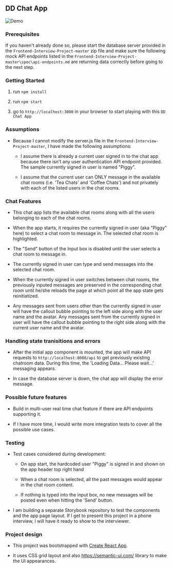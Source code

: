 ## DD Chat App

![Demo](demo/DoorDash%20Frontend%20Take%20home%20exercise%20screencast_%20Jul%2022%2C%202020%208_25%20PM_v2.gif)

### Prerequisites

If you haven't already done so, please start the database server provided in the `Frontend-Interview-Project-master` zip file and make sure the following mock API endpoints listed in the `Frontend-Interview-Project-master\spec\api-endpoints.md` are returning data correctly before going to the next step.


### Getting Started

1. run `npm install` 

2. run `npm start`

3. go to `http://localhost:3000` in your browser to start playing with this `DD Chat App`

### Assumptions

* Because I cannot modify the server.js file in the `Frontend-Interview-Project-master`, I have made the following assumptions:

  - I assume there is already a current user signed in to the chat app because there isn't any user authentication API endpoint provided. The sample currently signed in user is named "Piggy".

  - I assume that the current user can ONLY message in the available chat rooms (i.e. 'Tea Chats' and 'Coffee Chats') and not privately with each of the listed users in the chat rooms.

### Chat Features

* This chat app lists the available chat rooms along with all the users belonging to each of the chat rooms.

* When the app starts, it requires the currently signed in user (aka "Piggy" here) to select a chat room to message in. The selected chat room is highlighted.

* The "Send" button of the Input box is disabled until the user selects a chat room to message in.

* The currently signed in user can type and send messages into the selected chat room. 

* When the currently signed in user switches between chat rooms, the previously inputed messages are preserved in the corresponding chat room until he/she reloads the page at which point all the app state gets reinitiatized.

* Any messages sent from users other than the currently signed in user will have the callout bubble pointing to the left side along with the user name and the avatar. Any messages sent from the currently signed in user will have the callout bubble pointing to the right side along with the current user name and the avatar.


### Handling state tranisitions and errors

* After the initial app component is mounted, the app will make API requests to `http://localhost:8080/api` to get previously existing chatroom data. During this time, the 'Loading Data... Please wait...' messaging appears.

* In case the database server is down, the chat app will display the error message.


### Possible future features

* Build in multi-user real time chat feature if there are API endpoints supporting it.

* If I have more time, I would write more integration tests to cover all the possible use cases.

### Testing

* Test cases considered during development:

  - On app start, the hardcoded user "Piggy" is signed in and shown on the app header top right hand 

  - When a chat room is selected, all the past messages would appear in the chat room content.

  - If nothing is typed into the input box, no new messages will be posted even when hitting the 'Send' button.

* I am building a separate Storybook repository to test the components and the app page layout. If I get to present this project in a phone interview, I will have it ready to show to the interviewer.


### Project design

* This project was bootstrapped with [Create React App](https://github.com/facebook/create-react-app).

* It uses CSS grid layout and also https://semantic-ui.com/ library to make the UI appearances.

